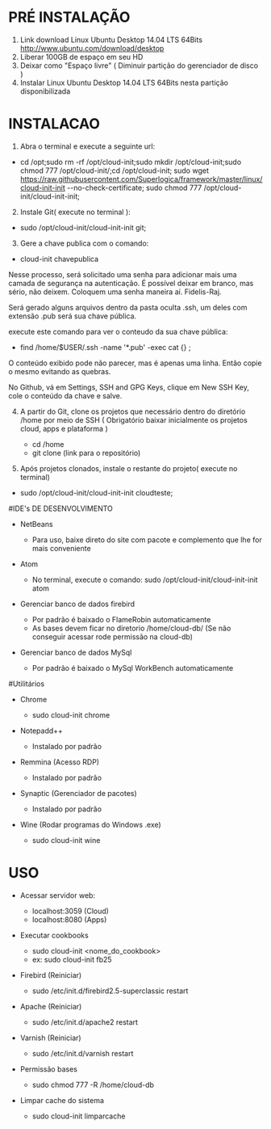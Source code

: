 # PRÉ INSTALAÇÃO
1. Link download Linux Ubuntu Desktop 14.04 LTS 64Bits http://www.ubuntu.com/download/desktop
2. Liberar 100GB de espaço em seu HD
3. Deixar como "Espaço livre" ( Diminuir partição do gerenciador de disco )
4. Instalar Linux Ubuntu Desktop 14.04 LTS 64Bits nesta partição disponibilizada

# INSTALACAO

1. Abra o terminal e execute a seguinte url:
 - cd /opt;sudo rm -rf /opt/cloud-init;sudo mkdir /opt/cloud-init;sudo chmod 777 /opt/cloud-init/;cd /opt/cloud-init; sudo wget https://raw.githubusercontent.com/Superlogica/framework/master/linux/cloud-init-init --no-check-certificate; sudo chmod 777 /opt/cloud-init/cloud-init-init;

2. Instale Git( execute no terminal ):
 - sudo /opt/cloud-init/cloud-init-init git;

3. Gere a chave publica com o comando:
- cloud-init chavepublica

Nesse processo, será solicitado uma senha para adicionar mais uma camada de segurança na autenticação. É possível deixar em branco, mas sério, não deixem. Coloquem uma senha maneira aí. Fidelis-Raj.

Será gerado alguns arquivos dentro da pasta oculta .ssh, um deles com extensão .pub será sua chave pública.

execute este comando para ver o conteudo da sua chave pública:

- find  /home/$USER/.ssh -name '*.pub' -exec cat {} \;

O conteúdo exibido pode não parecer, mas é apenas uma linha. Então copie o mesmo evitando as quebras. 

No Github, vá em Settings, SSH and GPG Keys, clique em New SSH Key, cole o conteúdo da chave e salve.


4. A partir do Git, clone os projetos que necessário dentro do diretório /home por meio de SSH
( Obrigatório baixar inicialmente os projetos cloud, apps e plataforma )

    - cd /home	
    - git clone (link para o repositório)

5. Após projetos clonados, instale o restante do projeto( execute no terminal)
 - sudo /opt/cloud-init/cloud-init-init cloudteste;
	
#IDE's DE DESENVOLVIMENTO
- NetBeans
	- Para uso, baixe direto do site com pacote e complemento que lhe for mais conveniente

- Atom
	- No terminal, execute o comando: sudo /opt/cloud-init/cloud-init-init atom

- Gerenciar banco de dados firebird
	- Por padrão é baixado o FlameRobin automaticamente
	- As bases devem ficar no diretorio /home/cloud-db/ (Se não conseguir acessar rode permissão na cloud-db)

- Gerenciar banco de dados MySql
	- Por padrão é baixado o MySql WorkBench automaticamente

#Utilitários

- Chrome
	- sudo cloud-init chrome

- Notepadd++
 	- Instalado por padrão

- Remmina (Acesso RDP)
 	- Instalado por padrão
 
- Synaptic (Gerenciador de pacotes)
 	- Instalado por padrão
 
- Wine (Rodar programas do Windows .exe)
	- sudo cloud-init wine

# USO

- Acessar servidor web:
	- localhost:3059 (Cloud)
	- localhost:8080 (Apps)

- Executar cookbooks
	- sudo cloud-init <nome_do_cookbook>
	- ex: sudo cloud-init fb25

- Firebird (Reiniciar)
	- sudo /etc/init.d/firebird2.5-superclassic restart

- Apache (Reiniciar)
	- sudo /etc/init.d/apache2 restart

- Varnish (Reiniciar)
	- sudo /etc/init.d/varnish restart
	
- Permissão bases
	- sudo chmod 777 -R /home/cloud-db
	
- Limpar cache do sistema
	- sudo cloud-init limparcache
